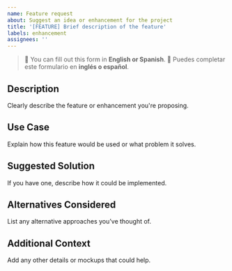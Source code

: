 ```yaml
---
name: Feature request
about: Suggest an idea or enhancement for the project
title: '[FEATURE] Brief description of the feature'
labels: enhancement
assignees: ''
---
```


> 📝 You can fill out this form in **English or Spanish**.
> 📝 Puedes completar este formulario en **inglés o español**.

## Description

Clearly describe the feature or enhancement you're proposing.

## Use Case

Explain how this feature would be used or what problem it solves.

## Suggested Solution

If you have one, describe how it could be implemented.

## Alternatives Considered

List any alternative approaches you’ve thought of.

## Additional Context

Add any other details or mockups that could help.
